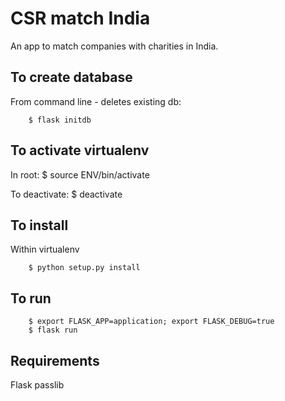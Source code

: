 # CSR match India #

An app to match companies with charities in India.

## To create database ##
From command line - deletes existing db:

        $ flask initdb

## To activate virtualenv ##
In root:
        $ source ENV/bin/activate

To deactivate:
        $ deactivate

## To install ##
Within virtualenv

        $ python setup.py install

## To run ##

        $ export FLASK_APP=application; export FLASK_DEBUG=true
        $ flask run

## Requirements ##
Flask
passlib

